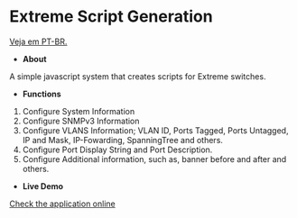 # Extreme Script Generation

[Veja em PT-BR.](https://github.com/gabrielqueiroz/extremeScriptGeneration/blob/master/README_PT.md) 

* **About**

A simple javascript system that creates scripts for Extreme switches.

* **Functions**

1. Configure System Information
2. Configure SNMPv3 Information
3. Configure VLANS Information; VLAN ID, Ports Tagged, Ports Untagged, IP and Mask, IP-Fowarding, SpanningTree and others.
4. Configure Port Display String and Port Description.
5. Configure Additional information, such as, banner before and after and others.

* **Live Demo**

[Check the application online](https://goo.gl/oZTbtg ) 
